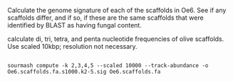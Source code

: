 Calculate the genome signature of each of the scaffolds in Oe6. See if any scaffolds differ, and if so, if these are the same scaffolds that were identified by BLAST as having fungal content.

calculate di, tri, tetra, and penta nucleotide frequencies of olive scaffolds. Use scaled 10kbp; resolution not necessary.
```

sourmash compute -k 2,3,4,5 --scaled 10000 --track-abundance -o Oe6.scaffolds.fa.s1000.k2-5.sig Oe6.scaffolds.fa
```
